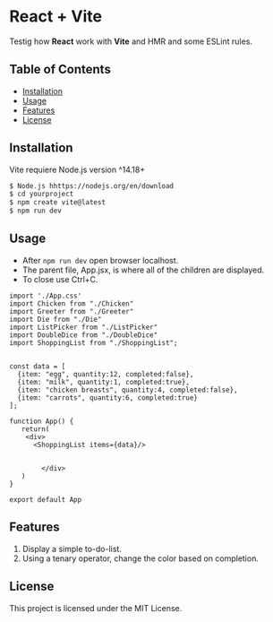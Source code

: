 # React + Vite

Testig how **React** work with **Vite** and HMR and some ESLint rules.

## Table of Contents

- [Installation](#installation)
- [Usage](#usage)
- [Features](#features)
- [License](#license)

## Installation

Vite requiere Node.js version ^14.18+

```bash
$ Node.js hhttps://nodejs.org/en/download
$ cd yourproject
$ npm create vite@latest
$ npm run dev
```

## Usage

- After `npm run dev` open browser localhost. 
- The parent file, App.jsx, is where all of the children are displayed. 
- To close use Ctrl+C.

```
import './App.css'
import Chicken from "./Chicken"
import Greeter from "./Greeter"
import Die from "./Die"
import ListPicker from "./ListPicker"
import DoubleDice from "./DoubleDice"
import ShoppingList from "./ShoppingList";


const data = [
  {item: "egg", quantity:12, completed:false},
  {item: "milk", quantity:1, completed:true},
  {item: "chicken breasts", quantity:4, completed:false},
  {item: "carrots", quantity:6, completed:true}
];

function App() {  
   return(
    <div> 
      <ShoppingList items={data}/>
      
      
        </div>
   ) 
}

export default App
```

## Features

1. Display a simple to-do-list.
2. Using a tenary operator, change the color based on completion.

## License

This project is licensed under the MIT License.
